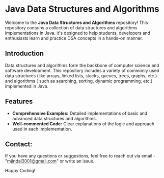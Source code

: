 # Java Data Structures and Algorithms

Welcome to the **Java Data Structures and Algorithms** repository! This repository contains a collection of data structures and algorithms implementations in Java. it's designed to help students, developers and enthusiasts learn and practice DSA concepts in a hands-on manner.

## Introduction

Data structures and algorithms form the backbone of computer science and software development. This repository includes a variety of commonly used data structures (like arrays, linked lists, stacks, queues, trees, graphs, etc.) and algorithms ( such as searching, sorting, dynamic programming, etc.) implemented in Java.

## Features

- **Comprehensive Examples:** Detailed implementations of basic and advanced data structures and algorithms.
- **Well-commented Code:** Clear explanations of the logic and approach used in each implementation.

## Contact: 

If you have any questions or suggestions, feel free to reach out via email - "mjindal3001@gmail.com" or write an issue.

Happy Coding!
